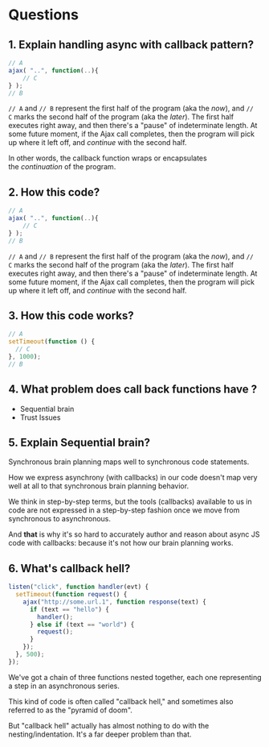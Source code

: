 # Questions

## 1. Explain handling async with callback pattern?

```jsx
// A
ajax( "..", function(..){
	// C
} );
// B
```

`// A` and `// B` represent the first half of the program (aka the *now*), and `// C` marks the second half of the program (aka the *later*). The first half executes right away, and then there's a "pause" of indeterminate length. At some future moment, if the Ajax call completes, then the program will pick up where it left off, and *continue* with the second half.

In other words, the callback function wraps or encapsulates the *continuation* of the program.

## 2. How this code?

```jsx
// A
ajax( "..", function(..){
	// C
} );
// B
```

`// A` and `// B` represent the first half of the program (aka the *now*), and `// C` marks the second half of the program (aka the *later*). The first half executes right away, and then there's a "pause" of indeterminate length. At some future moment, if the Ajax call completes, then the program will pick up where it left off, and *continue* with the second half.

## 3. How this code works?

```jsx
// A
setTimeout(function () {
  // C
}, 1000);
// B
```

## 4. What problem does call back functions have ?

- Sequential brain
- Trust Issues

## 5. Explain Sequential brain?

Synchronous brain planning maps well to synchronous code statements.

How we express asynchrony (with callbacks) in our code doesn't map very well at all to that synchronous brain planning behavior.

We think in step-by-step terms, but the tools (callbacks) available to us in code are not expressed in a step-by-step fashion once we move from synchronous to asynchronous.

And **that** is why it's so hard to accurately author and reason about async JS code with callbacks: because it's not how our brain planning works.

## 6. What's callback hell?

```jsx
listen("click", function handler(evt) {
  setTimeout(function request() {
    ajax("http://some.url.1", function response(text) {
      if (text == "hello") {
        handler();
      } else if (text == "world") {
        request();
      }
    });
  }, 500);
});
```

We've got a chain of three functions nested together, each one representing a step in an asynchronous series.

This kind of code is often called "callback hell," and sometimes also referred to as the "pyramid of doom".

But "callback hell" actually has almost nothing to do with the nesting/indentation. It's a far deeper problem than that.
